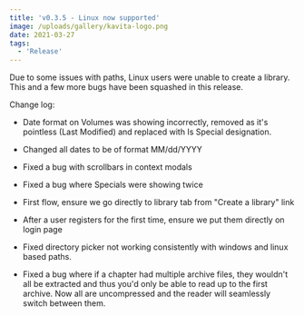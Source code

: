 ```yaml
---
title: 'v0.3.5 - Linux now supported'
image: /uploads/gallery/kavita-logo.png
date: 2021-03-27
tags:
  - 'Release'
---
```


Due to some issues with paths, Linux users were unable to create a library. This and a few more bugs have been squashed in this release.



Change log:

- Date format on Volumes was showing incorrectly, removed as it's pointless (Last Modified) and replaced with Is Special designation.

- Changed all dates to be of format MM/dd/YYYY

- Fixed a bug with scrollbars in context modals

- Fixed a bug where Specials were showing twice

- First flow, ensure we go directly to library tab from "Create a library" link

- After a user registers for the first time, ensure we put them directly on login page

- Fixed directory picker not working consistently with windows and linux based paths.

- Fixed a bug where if a chapter had multiple archive files, they wouldn't all be extracted and thus you'd only be able to read up to the first archive. Now all are uncompressed and the reader will seamlessly switch between them. 

